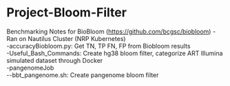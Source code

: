 # Project-Bloom-Filter
Benchmarking Notes for BioBloom (https://github.com/bcgsc/biobloom) - Ran on Nautilus Cluster (NRP Kubernetes) \
-accuracyBiobloom.py: Get TN, TP FN, FP from Biobloom results \
-Useful_Bash_Commands: Create hg38 bloom filter, categorize ART Illumina simulated dataset through Docker \
-pangenomeJob \
--bbt_pangenome.sh: Create pangenome bloom filter
